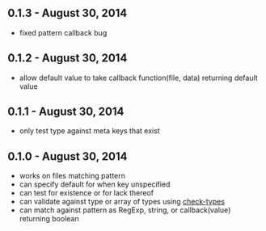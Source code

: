 0.1.3 - August 30, 2014
-----------------------
* fixed pattern callback bug

0.1.2 - August 30, 2014
-----------------------
* allow default value to take callback function(file, data) returning default value

0.1.1 - August 30, 2014
-----------------------
* only test type against meta keys that exist

0.1.0 - August 30, 2014
-----------------------
* works on files matching pattern
* can specify default for when key unspecified
* can test for existence or for lack thereof
* can validate against type or array of types using [check-types](https://github.com/philbooth/check-types.js)
* can match against pattern as RegExp, string, or callback(value) returning boolean
